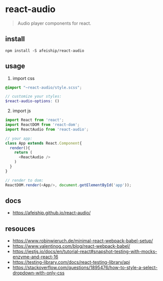 # react-audio
> Audio player components for react.

## install
```shell
npm install -S afeiship/react-audio
```

## usage
1. import css
  ```scss
  @import "~react-audio/style.scss";

  // customize your styles:
  $react-audio-options: ()
  ```
2. import js
  ```js
  import React from 'react';
  import ReactDOM from 'react-dom';
  import ReactAudio from 'react-audio';
  
  // your app:
  class App extends React.Component{
    render(){
      return (
        <ReactAudio />
      )
    }
  }

  // render to dom:
  ReactDOM.render(<App/>, document.getElementById('app'));
  ```

## docs
- https://afeiship.github.io/react-audio/

## resouces
- https://www.robinwieruch.de/minimal-react-webpack-babel-setup/
- https://www.valentinog.com/blog/react-webpack-babel/
- https://jestjs.io/docs/en/tutorial-react#snapshot-testing-with-mocks-enzyme-and-react-16
- https://testing-library.com/docs/react-testing-library/api
- https://stackoverflow.com/questions/1895476/how-to-style-a-select-dropdown-with-only-css

